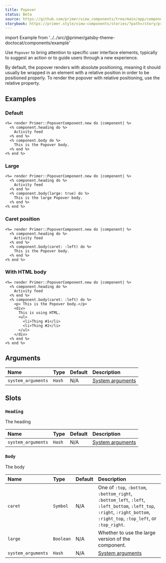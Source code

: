 ```yaml
---
title: Popover
status: Beta
source: https://github.com/primer/view_components/tree/main/app/components/primer/popover_component.rb
storybook: https://primer.style/view-components/stories/?path=/story/primer-popover-component
---
```


import Example from '../../src/@primer/gatsby-theme-doctocat/components/example'

<!-- Warning: AUTO-GENERATED file, do not edit. Add code comments to your Ruby instead <3 -->

Use `Popover` to bring attention to specific user interface elements, typically to suggest an action or to guide users through a new experience.

By default, the popover renders with absolute positioning, meaning it should usually be wrapped in an element with a relative position in order to be positioned properly. To render the popover with relative positioning, use the relative property.

## Examples

### Default

<Example src="<div class='Popover position-relative right-0 left-0'>  <div class='Popover-message Box p-4 mt-2 mx-auto text-left color-shadow-large'>    <h4 class='mb-2'>    Activity feed</h4>        This is the Popover body.</div></div>" />

```erb
<%= render Primer::PopoverComponent.new do |component| %>
  <% component.heading do %>
    Activity feed
  <% end %>
  <% component.body do %>
    This is the Popover body.
  <% end %>
<% end %>
```

### Large

<Example src="<div class='Popover position-relative right-0 left-0'>  <div class='Popover-message Box Popover-message--large p-4 mt-2 mx-auto text-left color-shadow-large'>    <h4 class='mb-2'>    Activity feed</h4>        This is the large Popover body.</div></div>" />

```erb
<%= render Primer::PopoverComponent.new do |component| %>
  <% component.heading do %>
    Activity feed
  <% end %>
  <% component.body(large: true) do %>
    This is the large Popover body.
  <% end %>
<% end %>
```

### Caret position

<Example src="<div class='Popover position-relative right-0 left-0'>  <div class='Popover-message Box Popover-message--left p-4 mt-2 mx-auto text-left color-shadow-large'>    <h4 class='mb-2'>    Activity feed</h4>        This is the Popover body.</div></div>" />

```erb
<%= render Primer::PopoverComponent.new do |component| %>
  <% component.heading do %>
    Activity feed
  <% end %>
  <% component.body(caret: :left) do %>
    This is the Popover body.
  <% end %>
<% end %>
```

### With HTML body

<Example src="<div class='Popover position-relative right-0 left-0'>  <div class='Popover-message Box Popover-message--left p-4 mt-2 mx-auto text-left color-shadow-large'>    <h4 class='mb-2'>    Activity feed</h4>        <p> This is the Popover body.</p>    <div>      This is using HTML.      <ul>        <li>Thing #1</li>        <li>Thing #2</li>      </ul>    </div></div></div>" />

```erb
<%= render Primer::PopoverComponent.new do |component| %>
  <% component.heading do %>
    Activity feed
  <% end %>
  <% component.body(caret: :left) do %>
    <p> This is the Popover body.</p>
    <div>
      This is using HTML.
      <ul>
        <li>Thing #1</li>
        <li>Thing #2</li>
      </ul>
    </div>
  <% end %>
<% end %>
```

## Arguments

| Name | Type | Default | Description |
| :- | :- | :- | :- |
| `system_arguments` | `Hash` | N/A | [System arguments](/system-arguments) |

## Slots

### `Heading`

The heading

| Name | Type | Default | Description |
| :- | :- | :- | :- |
| `system_arguments` | `Hash` | N/A | [System arguments](/system-arguments) |

### `Body`

The body

| Name | Type | Default | Description |
| :- | :- | :- | :- |
| `caret` | `Symbol` | N/A | One of `:top`, `:bottom`, `:bottom_right`, `:bottom_left`, `:left`, `:left_bottom`, `:left_top`, `:right`, `:right_bottom`, `:right_top`, `:top_left`, or `:top_right`. |
| `large` | `Boolean` | N/A | Whether to use the large version of the component. |
| `system_arguments` | `Hash` | N/A | [System arguments](/system-arguments) |
